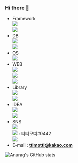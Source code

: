 ### Hi there 👋
- Framework  
<a href="#" target="_blank"><img src="https://img.shields.io/badge/Spring-F0F8FF?style=plastic&logo=spring&logoColor=6DB33F"/></a>  
<a href="#" target="_blank"><img src="https://img.shields.io/badge/SpringBoot-F0F8FF?style=plastic&logo=springboot&logoColor=6DB33F"/></a>  
- DB  
<a href="#" target="_blank"><img src="https://img.shields.io/badge/OracleSQL-F0F8FF?style=plastic&logo=oracle&logoColor=F80000"/></a>  
<a href="#" target="_blank"><img src="https://img.shields.io/badge/MySQL-F0F8FF?style=plastic&logo=mysql&logoColor=4479A1"/></a>  
- OS  
<a href="#" target="_blank"><img src="https://img.shields.io/badge/windows-F0F8FF?style=plastic&logo=windows&logoColor=0078D6"/></a>  
- WEB  
<a href="#" target="_blank"><img src="https://img.shields.io/badge/HTML5-F0F8FF?style=plastic&logo=html5&logoColor=E34F26"/></a>  
<a href="#" target="_blank"><img src="https://img.shields.io/badge/JavaScript-F0F8FF?style=plastic&logo=javascript&logoColor=F7DF1E"/></a>  
<a href="#" target="_blank"><img src="https://img.shields.io/badge/CSS3-F0F8FF?style=plastic&logo=css3&logoColor=1572B6"/></a>  
- Library  
<a href="#" target="_blank"><img src="https://img.shields.io/badge/jQuery-F0F8FF?style=plastic&logo=jquery&logoColor=0769AD"/></a>  
<a href="#" target="_blank"><img src="https://img.shields.io/badge/thymeleaf-F0F8FF?style=plastic&logo=thymeleaf&logoColor=005F0F"/></a>  
- IDEA   
<a href="#" target="_blank"><img src="https://img.shields.io/badge/eclipse-F0F8FF?style=plastic&logo=eclipseide&logoColor=2C2255"/></a>  
<a href="#" target="_blank"><img src="https://img.shields.io/badge/intellij-F0F8FF?style=plastic&logo=intellijidea&logoColor=000000"/></a>  
- SNS  
<a href="https://instagram.com/ttimotti_kr?igshid=MzNlNGNkZWQ4Mg==" target="_blank"><img src="https://img.shields.io/badge/instagram-F0F8FF?style=plastic&logo=instagram&logoColor=E4405F"/></a>  
<a href="#" target="_blank"><img src="https://img.shields.io/badge/discord-F0F8FF?style=plastic&logo=discord&logoColor=5865F2"/></a> : 티티모띠#0442   
<a href="#" target="_blank"><img src="https://img.shields.io/badge/notion-F0F8FF?style=plastic&logo=notion&logoColor=000000"/></a>  
- E-mail : **ttimotti@kakao.com**


![Anurag's GitHub stats](https://github-readme-stats.vercel.app/api?username=TTimotti&show_icons=true&theme=radical)
<!--
**TTimotti/TTimotti** is a ✨ _special_ ✨ repository because its `README.md` (this file) appears on your GitHub profile.

Here are some ideas to get you started:

- 🔭 I’m currently working on ...
- 🌱 I’m currently learning ...
- 👯 I’m looking to collaborate on ...
- 🤔 I’m looking for help with ...
- 💬 Ask me about ...
- 📫 How to reach me: ...
- 😄 Pronouns: ...
- ⚡ Fun fact: ...
-->
